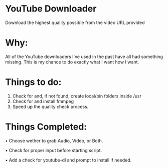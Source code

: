 YouTube Downloader
======
Download the highest quality possible from the video URL provided

Why:
====

All of the YouTube downloaders I've used in the past have all had something missing. This is my chance to do exactly what I want how I want.

Things to do:
=============
1. Check for and, if not found, create local/bin folders inside /usr
2. Check for and install fmmpeg
3. Speed up the quality check process.

Things Completed:
=================
• Choose wether to grab Audio, Video, or Both.

• Check for proper input before starting script.

• Add a check for youtube-dl and prompt to install if needed.
